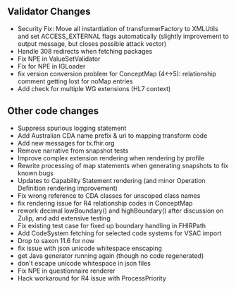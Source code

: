 ## Validator Changes

* Security Fix: Move all instantiation of transformerFactory to XMLUtils and set ACCESS_EXTERNAL flags automatically (slightly improvement to output message, but closes possible attack vector)
* Handle 308 redirects when fetching packages
* Fix NPE in ValueSetValidator
* Fix for NPE in IGLoader
* fix version conversion problem for ConceptMap (4<->5): relationship comment getting lost for noMap entries
* Add check for multiple WG extensions (HL7 context)

## Other code changes

* Suppress spurious logging statement
* Add Australian CDA name prefix & uri to mapping transform code
* Add new messages for tx.fhir.org
* Remove narrative from snapshot tests
* Improve complex extension rendering when rendering by profile
* Rewrite processing of map statements when generating snapshots to fix known bugs
* Updates to Capability Statement rendering (and minor Operation Definition rendering improvement)
* Fix wrong reference to CDA classes for unscoped class names
* fix rendering issue for R4 relationship codes in ConceptMap
* rework decimal lowBoundary() and highBoundary() after discussion on Zulip, and add extensive testing
* Fix existing test case for fixed up boundary handling in FHIRPath
* Add CodeSystem fetching for selected code systems for VSAC import
* Drop to saxon 11.6 for now
* fix issue with json unicode whitespace enscaping
* get Java generator running again (though no code regenerated)
* don't escape unicode whitespace in json files
* Fix NPE in questionnaire renderer
* Hack workaround for R4 issue with ProcessPriority

